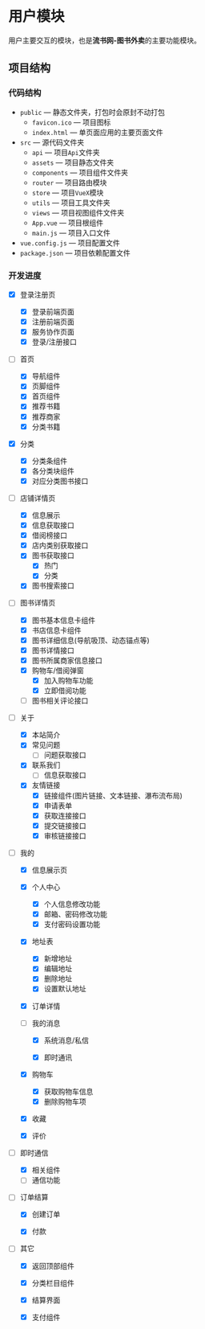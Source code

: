 # 用户模块

用户主要交互的模块，也是**流书网-图书外卖**的主要功能模块。

## 项目结构

### 代码结构

- `public` — 静态文件夹，打包时会原封不动打包
  - `favicon.ico` — 项目图标
  - `index.html` — 单页面应用的主要页面文件
- `src` — 源代码文件夹
  - `api` — 项目`Api`文件夹
  - `assets` — 项目静态文件夹
  - `components` — 项目组件文件夹
  - `router` — 项目路由模块
  - `store` — 项目`VueX`模块
  - `utils` — 项目工具文件夹
  - `views` — 项目视图组件文件夹
  - `App.vue` — 项目根组件
  - `main.js` — 项目入口文件
- `vue.config.js` — 项目配置文件
- `package.json` — 项目依赖配置文件

### 开发进度

- [x] 登录注册页
  - [x] 登录前端页面
  - [x] 注册前端页面
  - [x] 服务协作页面
  - [x] 登录/注册接口
  
- [ ] 首页
  - [x] 导航组件
  - [x] 页脚组件
  - [x] 首页组件
  - [x] 推荐书籍
  - [x] 推荐商家
  - [x] 分类书籍
  
- [x] 分类
  - [x] 分类条组件
  - [x] 各分类块组件
  - [x] 对应分类图书接口
  
- [ ] 店铺详情页
  - [x] 信息展示
  - [x] 信息获取接口
  - [x] 借阅榜接口
  - [x] 店内类别获取接口
  - [x] 图书获取接口
    - [x] 热门
    - [x] 分类
  - [x] 图书搜索接口
  
- [ ] 图书详情页

  - [x] 图书基本信息卡组件
  - [x] 书店信息卡组件
  - [x] 图书详细信息(导航吸顶、动态锚点等)
  - [x] 图书详情接口
  - [x] 图书所属商家信息接口
  - [x] 购物车/借阅弹窗
    - [x] 加入购物车功能
    - [x] 立即借阅功能
  - [ ] 图书相关评论接口
  
- [ ] 关于

  - [x] 本站简介
  - [x] 常见问题
    - [ ] 问题获取接口
  - [x] 联系我们
    - [ ] 信息获取接口
  - [x] 友情链接
    - [x] 链接组件(图片链接、文本链接、瀑布流布局)
    - [x] 申请表单
    - [x] 获取连接接口
    - [x] 提交链接接口
    - [x] 审核链接接口
  
- [ ] 我的

  - [x] 信息展示页
  - [x] 个人中心
    - [x] 个人信息修改功能
    - [x] 邮箱、密码修改功能
    - [x] 支付密码设置功能
  - [x] 地址表
    - [x] 新增地址
    - [x] 编辑地址
    - [x] 删除地址
    - [x] 设置默认地址
  - [x] 订单详情
  - [ ] 我的消息
  
    - [x] 系统消息/私信
  
    - [x] 即时通讯
  - [x] 购物车
    - [x] 获取购物车信息
    - [x] 删除购物车项
  - [x] 收藏
  - [x] 评价
  
- [ ] 即时通信

  - [x] 相关组件
  - [ ] 通信功能

- [ ] 订单结算

  - [x] 创建订单
  
  - [x] 付款
  
- [ ] 其它
  - [x] 返回顶部组件
  - [x] 分类栏目组件
  - [x] 结算界面
  - [x] 支付组件
  
  
